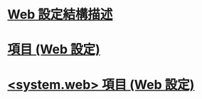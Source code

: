 # [Web 設定結構描述](index.md)
# [<applicationPool> 項目 (Web 設定)](applicationpool-element-web-settings.md)
# [<system.web> 項目 (Web 設定)](system-web-element-web-settings.md)
